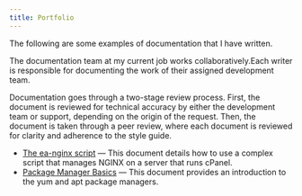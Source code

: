 ```yaml
---
title: Portfolio
---
```


The following are some examples of documentation that I have written. 

The documentation team at my current job works collaboratively.Each writer is responsible for documenting the work of their assigned development team. 

Documentation goes through a two-stage review process. First, the document is reviewed for technical accuracy by either the development team or support, depending on the origin of the request. Then, the document is taken through a peer review, where each document is reviewed for clarity and adherence to the style guide.

* [The ea-nginx script](nginx-script.md) — This document details how to use a complex script that manages NGINX on a server that runs cPanel. 
* [Package Manager Basics](package-manager-basics.md) — This document provides an introduction to the yum and apt package managers. 

